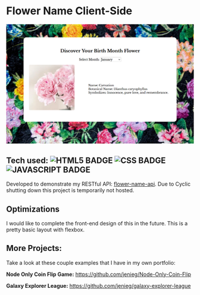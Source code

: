 # Flower Name Client-Side

![Find Flower Client](/images/findflowerclient.png)

## Tech used: ![HTML5 BADGE](https://img.shields.io/static/v1?label=|&message=HTML5&color=23555f&style=plastic&logo=html5) ![CSS BADGE](https://img.shields.io/static/v1?label=|&message=CSS3&color=285f65&style=plastic&logo=css3) ![JAVASCRIPT BADGE](https://img.shields.io/static/v1?label=|&message=JAVASCRIPT&color=3c7f5d&style=plastic&logo=javascript)

Developed to demonstrate my RESTful API: [flower-name-api](https://github.com/jenieg/flower-name-api).  Due to Cyclic shutting down this project is temporarily not hosted.

## Optimizations

I would like to complete the front-end design of this in the future. This is a pretty basic layout with flexbox.

## More Projects:

Take a look at these couple examples that I have in my own portfolio:

**Node Only Coin Flip Game:** https://github.com/jenieg/Node-Only-Coin-Flip

**Galaxy Explorer League:** https://github.com/jenieg/galaxy-explorer-league